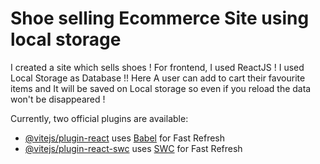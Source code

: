 # Shoe selling Ecommerce Site using local storage

I created a site which sells shoes ! For frontend, I used ReactJS ! I used Local Storage as Database !! Here A user can add to cart their favourite items and It will be saved on Local storage so even if you reload the data won't be disappeared !

Currently, two official plugins are available:

- [@vitejs/plugin-react](https://github.com/vitejs/vite-plugin-react/blob/main/packages/plugin-react/README.md) uses [Babel](https://babeljs.io/) for Fast Refresh
- [@vitejs/plugin-react-swc](https://github.com/vitejs/vite-plugin-react-swc) uses [SWC](https://swc.rs/) for Fast Refresh
